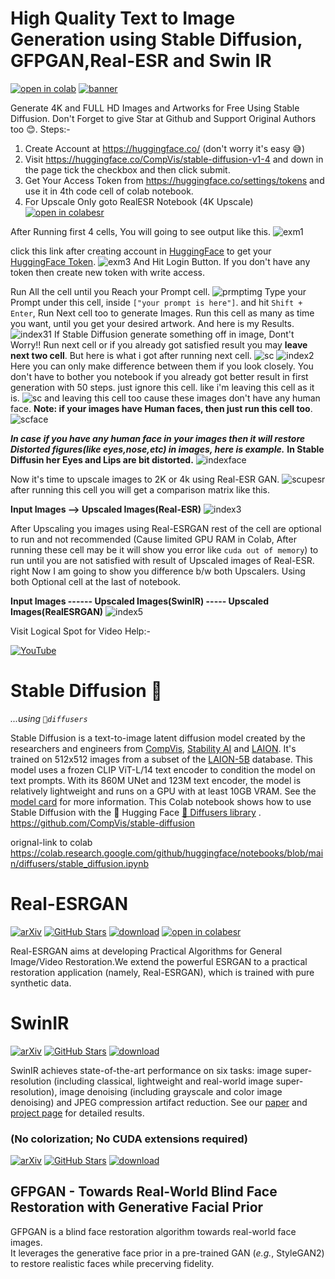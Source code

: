 # **High Quality Text to Image Generation using Stable Diffusion, GFPGAN,Real-ESR and Swin IR**


[![open in colab](https://colab.research.google.com/assets/colab-badge.svg)](https://colab.research.google.com/github/HemantKArya/HqStableDiffusionColab/blob/main/HighQuality_Text2Image_Stable_Diffusion_ls.ipynb)
[![banner](./doc/bannerls.jpg)](https://www.instagram.com/iamhemantindia)

Generate 4K and FULL HD Images and Artworks for Free Using Stable Diffusion. Don't Forget to give Star at Github and Support Original Authors too 😊.
Steps:-
1. Create Account at https://huggingface.co/ (don't worry it's easy 😅)
2. Visit https://huggingface.co/CompVis/stable-diffusion-v1-4 and down in the page tick the checkbox and then click submit.
3. Get Your Access Token from https://huggingface.co/settings/tokens and use it in 4th code cell of colab notebook.
4. For Upscale Only goto RealESR Notebook (4K Upscale)[![open in colabesr](https://colab.research.google.com/assets/colab-badge.svg)](https://colab.research.google.com/github/HemantKArya/HqStableDiffusionColab/blob/main/RealESR_Upscale.ipynb)
 
 After Running first 4 cells, You will going to see output like this.
![exm1](./doc/sc7.png)

click this link after creating account in [HuggingFace](https://huggingface.co/) to get your [HuggingFace Token](https://huggingface.co/settings/tokens). 
![exm3](./doc/sc8.png)
And Hit Login Button. If you don't have any token then create new token with write access.

Run All the cell until you Reach your Prompt cell.
![prmptimg](./doc/sc9.png)
Type your Prompt under this cell, inside ``["your prompt is here"]``. and hit ``Shift + Enter``, Run Next cell too to generate Images.
Run this cell as many as time you want, until you get your desired artwork. And here is my Results.
![index31](./doc/index31.png)
If Stable Diffusion generate something off in image, Dont't Worry!! Run next cell or if you already got satisfied result you may **leave next two cell**. But here is what i got after running next cell.
![sc](./doc/sc2.png)
![index2](./doc/index32.png)
Here you can only make difference between them if you look closely. You don't have to bother you notebook if you already got better result in first generation with 50 steps. just ignore this cell.
like i'm leaving this cell as it is.
![sc](./doc/sc10.png)
and leaving this cell too cause these images don't have any human face. **Note: if your images have Human faces, then just run this cell too**.
![scface](./doc/sc3.png)


 ***In case if you have any human face in your images then it will restore Distorted figures(like eyes,nose,etc) in images, here is example.***  **In Stable Diffusin her Eyes and Lips are bit distorted.**
 ![indexface](./doc/indexface.jpg)



Now it's time to upscale images to 2K or 4k using Real-ESR GAN.
![scupesr](./doc/sc4.png)
after running this cell you will get a comparison matrix like this.

**Input Images --> Upscaled Images(Real-ESR)**
![index3](./doc/index33.png)

After Upscaling you images using Real-ESRGAN rest of the cell are optional to run and not recommended (Cause limited GPU RAM in Colab, After running these cell may be it will show you error like ``cuda out of memory``) to run until you are not satisfied with result of Upscaled images of Real-ESR.
right Now I am going to show you difference b/w both Upscalers.
Using both Optional cell at the last of notebook.

**Input Images ------ Upscaled Images(SwinIR) ----- Upscaled Images(RealESRGAN)**
![index5](./doc/index35.png)

Visit Logical Spot for Video Help:-

 [![YouTube](https://img.shields.io/badge/YouTube-%23FF0000.svg?style=for-the-badge&logo=YouTube&logoColor=white)](https://www.youtube.com/c/LogicalSpot)
 
 
 # **Stable Diffusion** 🎨 
*...using `🧨diffusers`*

Stable Diffusion is a text-to-image latent diffusion model created by the researchers and engineers from [CompVis](https://github.com/CompVis), [Stability AI](https://stability.ai/) and [LAION](https://laion.ai/). It's trained on 512x512 images from a subset of the [LAION-5B](https://laion.ai/blog/laion-5b/) database. This model uses a frozen CLIP ViT-L/14 text encoder to condition the model on text prompts. With its 860M UNet and 123M text encoder, the model is relatively lightweight and runs on a GPU with at least 10GB VRAM.
See the [model card](https://huggingface.co/CompVis/stable-diffusion) for more information.
This Colab notebook shows how to use Stable Diffusion with the 🤗 Hugging Face [🧨 Diffusers library](https://github.com/huggingface/diffusers) . 
https://github.com/CompVis/stable-diffusion

orignal-link to colab https://colab.research.google.com/github/huggingface/notebooks/blob/main/diffusers/stable_diffusion.ipynb

# **Real-ESRGAN**
[![arXiv](https://img.shields.io/badge/arXiv-Paper-<COLOR>.svg)](https://arxiv.org/abs/2107.10833)
[![GitHub Stars](https://img.shields.io/github/stars/xinntao/Real-ESRGAN?style=social)](https://github.com/xinntao/Real-ESRGAN)
[![download](https://img.shields.io/github/downloads/xinntao/Real-ESRGAN/total.svg)](https://github.com/xinntao/Real-ESRGAN/releases)
[![open in colabesr](https://colab.research.google.com/assets/colab-badge.svg)](https://colab.research.google.com/github/HemantKArya/HqStableDiffusionColab/blob/main/RealESR_Upscale.ipynb)
 

Real-ESRGAN aims at developing Practical Algorithms for General Image/Video Restoration.We extend the powerful ESRGAN to a practical restoration application (namely, Real-ESRGAN), which is trained with pure synthetic data.

# **SwinIR**
[![arXiv](https://img.shields.io/badge/arXiv-Paper-<COLOR>.svg)](https://arxiv.org/abs/2108.10257)
[![GitHub Stars](https://img.shields.io/github/stars/JingyunLiang/SwinIR?style=social)](https://github.com/JingyunLiang/SwinIR)
[![download](https://img.shields.io/github/downloads/JingyunLiang/SwinIR/total.svg)](https://github.com/JingyunLiang/SwinIR/releases)

SwinIR achieves state-of-the-art performance on six tasks: image super-resolution (including classical, lightweight and real-world image super-resolution), image denoising (including grayscale and color image denoising) and JPEG compression artifact reduction. See our [paper](https://arxiv.org/abs/2108.10257) and [project page](https://github.com/JingyunLiang/SwinIR) for detailed results.

### (No colorization; No CUDA extensions required)

[![arXiv](https://img.shields.io/badge/arXiv-Paper-<COLOR>.svg)](https://arxiv.org/abs/2101.04061)
[![GitHub Stars](https://img.shields.io/github/stars/TencentARC/GFPGAN?style=social)](https://github.com/TencentARC/GFPGAN)
[![download](https://img.shields.io/github/downloads/TencentARC/GFPGAN/total.svg)](https://github.com/TencentARC/GFPGAN/releases)

## **GFPGAN** - Towards Real-World Blind Face Restoration with Generative Facial Prior

GFPGAN is a blind face restoration algorithm towards real-world face images. <br>
It leverages the generative face prior in a pre-trained GAN (*e.g.*, StyleGAN2) to restore realistic faces while precerving fidelity. <br>



